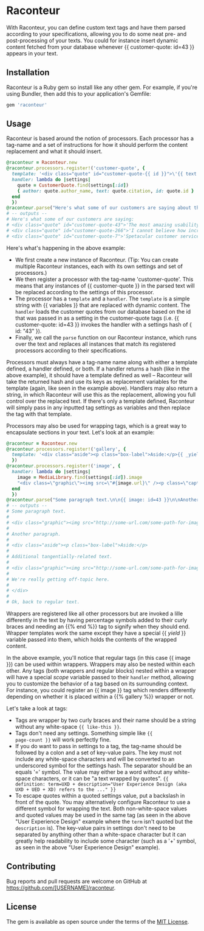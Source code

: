 # Raconteur

With Raconteur, you can define custom text tags and have them parsed according to your specifications, allowing you to do some neat pre- and post-processing of your texts. You could for instance insert dynamic content fetched from your database whenever {{ customer-quote: id=43 }} appears in your text.

## Installation

Raconteur is a Ruby gem so install like any other gem. For example, if you're using Bundler, then add this to your application's Gemfile:

```ruby
gem 'raconteur'
```

## Usage

Raconteur is based around the notion of processors. Each processor has a tag-name and a set of instructions for how it should perform the content replacement and what it should insert.

```ruby
@raconteur = Raconteur.new
@raconteur.processors.register!('customer-quote', {
  template: '<div class="quote" id="customer-quote-{{ id }}">\'{{ text }}\' - {{ author }}</div>',
  handler: lambda do |settings|
    quote = CustomerQuote.find(settings[:id])
    { author: quote.author_name, text: quote.citation, id: quote.id }
  end
  })
@raconteur.parse("Here's what some of our customers are saying about the product:\n{{ customer-quote: id=43 }}\n{{ customer-quote: id=266 }}\n{{ customer-quote: id=7 }}")
# -- outputs --
# Here's what some of our customers are saying:
# <div class="quote" id="customer-quote-43">'The most amazing usability report I have ever read!' - James Newman</div>
# <div class="quote" id="customer-quote-266">'I cannot believe how incredible the benchmark database is!' - Jane Newton</div>
# <div class="quote" id="customer-quote-7">'Spetacular customer service.' - John Oldling</div>
```

Here's what's happening in the above example:

- We first create a new instance of Raconteur. (Tip: You can create multiple Raconteur instances, each with its own settings and set of processors.)
- We then register a processor with the tag-name 'customer-quote'. This means that any instances of {{ customer-quote }} in the parsed text will be replaced according to the settings of this processor.
- The processor has a <code>template</code> and a <code>handler</code>. The <code>template</code> is a simple string with {{ variables }} that are replaced with dynamic content. The <code>handler</code> loads the customer quotes from our database based on the id that was passed in as a setting in the customer-quote tags (i.e. {{ customer-quote: id=43 }} invokes the handler with a settings hash of { id: "43" }).
- Finally, we call the <code>parse</code> function on our Raconteur instance, which runs over the text and replaces all instances that match its registered processors according to their specifications.

Processors must always have a tag-name name along with either a template defined, a handler defined, or both. If a handler returns a hash (like in the above example), it should have a template defined as well – Raconteur will take the returned hash and use its keys as replacement variables for the template (again, like seen in the example above). Handlers may also return a string, in which Raconteur will use this as the replacement, allowing you full control over the replaced text. If there's only a template defined, Raconteur will simply pass in any inputted tag settings as variables and then replace the tag with that template.

Processors may also be used for wrapping tags, which is a great way to encapsulate sections in your text. Let's look at an example:

```ruby
@raconteur = Raconteur.new
@raconteur.processors.register!('gallery', {
  template: '<div class="aside"><p class="box-label">Aside:</p>{{ _yield_ }}</div>'
  })
@raconteur.processors.register!('image', {
  handler: lambda do |settings|
    image = MediaLibrary.find(settings[:id]).image
    "<div class=\"graphic\"><img src=\"#{image.url}\" /><p class=\"caption\">#{image.caption}</p></div>"
  end
  })
@raconteur.parse("Some paragraph text.\n\n{{ image: id=43 }}\n\nAnother paragraph.\n\n{{% aside %}}\n\nAdditional tangentially-related text.\n\n{{ image: id=125 }}\n\nWe're really getting off-topic here.\n\n{{% end %}}\n\nOk, back to regular text.")
# -- outputs --
# Some paragraph text.
#
# <div class="graphic"><img src="http://some-url.com/some-path-for-image-43.jpg" /><p class="caption">A captivating caption text for the image.</p></div>
#
# Another paragraph.
#
# <div class="aside"><p class="box-label">Aside:</p>
#
# Additional tangentially-related text.
#
# <div class="graphic"><img src="http://some-url.com/some-path-for-image-125.jpg" /><p class="caption">Another fascinating caption for another incredible image, but this time wrapped within an aside!</p></div>
#
# We're really getting off-topic here.
#
# </div>
#
# Ok, back to regular text.
```

Wrappers are registered like all other processors but are invoked a lille differently in the text by having percentage symbols added to their curly braces and needing an {{% end %}} tag to signify when they should end. Wrapper templates work the same except they have a special {{ _yield_ }} variable passed into them, which holds the contents of the wrapped content.

In the above example, you'll notice that regular tags (in this case {{ image }}) can be used within wrappers. Wrappers may also be nested within each other. Any tags (both wrappers and regular blocks) nested within a wrapper will have a special _scope_ variable passed to their <code>handler</code> method, allowing you to customize the behavior of a tag based on its surrounding context. For instance, you could register an {{ image }} tag which renders differently depending on whether it is placed within a {{% gallery %}} wrapper or not.

Let's take a look at tags:

- Tags are wrapper by two curly braces and their name should be a string without any white-space <code>{{ like-this }}</code>.
- Tags don't need any settings. Something simple like <code>{{ page-count }}</code> will work perfectly fine.
- If you do want to pass in settings to a tag, the tag-name should be followed by a colon and a set of key-value pairs. The key must not include any white-space characters and will be converted to an underscored symbol for the settings hash. The separator should be an equals '=' symbol. The value may either be a word without any white-space characters, or it can be "a text wrapped by quotes". <code>{{ definition: term=UXD + description="User Experience Design (aka UXD + UED + XD) refers to the ..." }}</code>
- To escape quotes within a quoted settings value, put a backslash in front of the quote. You may alternatively configure Raconteur to use a different symbol for wrapping the text. Both non-white-space values and quoted values may be used in the same tag (as seen in the above "User Experience Design" example where the <code>term</code> isn't quoted but the <code>description</code> is). The key-value pairs in settings don't need to be separated by anything other than a white-space character but it can greatly help readability to include some character (such as a '+' symbol, as seen in the above "User Experience Design" example).

## Contributing

Bug reports and pull requests are welcome on GitHub at https://github.com/[USERNAME]/raconteur.

## License

The gem is available as open source under the terms of the [MIT License](http://opensource.org/licenses/MIT).
